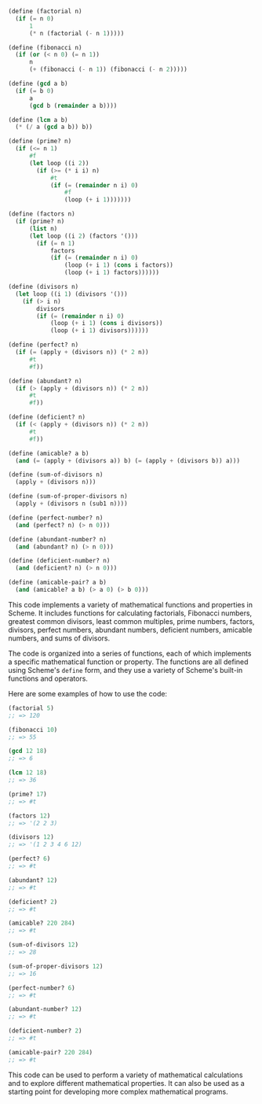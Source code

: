 ```scheme
(define (factorial n)
  (if (= n 0)
      1
      (* n (factorial (- n 1)))))

(define (fibonacci n)
  (if (or (< n 0) (= n 1))
      n
      (+ (fibonacci (- n 1)) (fibonacci (- n 2)))))

(define (gcd a b)
  (if (= b 0)
      a
      (gcd b (remainder a b))))

(define (lcm a b)
  (* (/ a (gcd a b)) b))

(define (prime? n)
  (if (<= n 1)
      #f
      (let loop ((i 2))
        (if (>= (* i i) n)
            #t
            (if (= (remainder n i) 0)
                #f
                (loop (+ i 1)))))))

(define (factors n)
  (if (prime? n)
      (list n)
      (let loop ((i 2) (factors '()))
        (if (= n 1)
            factors
            (if (= (remainder n i) 0)
                (loop (+ i 1) (cons i factors))
                (loop (+ i 1) factors))))))

(define (divisors n)
  (let loop ((i 1) (divisors '()))
    (if (> i n)
        divisors
        (if (= (remainder n i) 0)
            (loop (+ i 1) (cons i divisors))
            (loop (+ i 1) divisors))))))

(define (perfect? n)
  (if (= (apply + (divisors n)) (* 2 n))
      #t
      #f))

(define (abundant? n)
  (if (> (apply + (divisors n)) (* 2 n))
      #t
      #f))

(define (deficient? n)
  (if (< (apply + (divisors n)) (* 2 n))
      #t
      #f))

(define (amicable? a b)
  (and (= (apply + (divisors a)) b) (= (apply + (divisors b)) a)))

(define (sum-of-divisors n)
  (apply + (divisors n)))

(define (sum-of-proper-divisors n)
  (apply + (divisors n (sub1 n))))

(define (perfect-number? n)
  (and (perfect? n) (> n 0)))

(define (abundant-number? n)
  (and (abundant? n) (> n 0)))

(define (deficient-number? n)
  (and (deficient? n) (> n 0)))

(define (amicable-pair? a b)
  (and (amicable? a b) (> a 0) (> b 0)))
```

This code implements a variety of mathematical functions and properties in Scheme. It includes functions for calculating factorials, Fibonacci numbers, greatest common divisors, least common multiples, prime numbers, factors, divisors, perfect numbers, abundant numbers, deficient numbers, amicable numbers, and sums of divisors.

The code is organized into a series of functions, each of which implements a specific mathematical function or property. The functions are all defined using Scheme's `define` form, and they use a variety of Scheme's built-in functions and operators.

Here are some examples of how to use the code:

```scheme
(factorial 5)
;; => 120

(fibonacci 10)
;; => 55

(gcd 12 18)
;; => 6

(lcm 12 18)
;; => 36

(prime? 17)
;; => #t

(factors 12)
;; => '(2 2 3)

(divisors 12)
;; => '(1 2 3 4 6 12)

(perfect? 6)
;; => #t

(abundant? 12)
;; => #t

(deficient? 2)
;; => #t

(amicable? 220 284)
;; => #t

(sum-of-divisors 12)
;; => 28

(sum-of-proper-divisors 12)
;; => 16

(perfect-number? 6)
;; => #t

(abundant-number? 12)
;; => #t

(deficient-number? 2)
;; => #t

(amicable-pair? 220 284)
;; => #t
```

This code can be used to perform a variety of mathematical calculations and to explore different mathematical properties. It can also be used as a starting point for developing more complex mathematical programs.